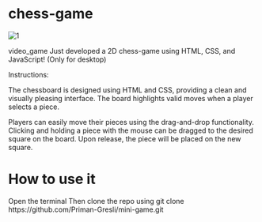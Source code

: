 # chess-game
![1](https://github.com/Dasuntharaka95/chess-game/assets/122387572/6c298c0e-04b5-4e48-919a-9f7c20532f46)

video_game Just developed a 2D chess-game using HTML, CSS, and JavaScript! (Only for desktop)

Instructions:

The chessboard is designed using HTML and CSS, providing a clean and visually pleasing interface. The board highlights valid moves when a player selects a piece.

Players can easily move their pieces using the drag-and-drop functionality. Clicking and holding a piece with the mouse can be dragged to the desired square on the board. Upon release, the piece will be placed on the new square.

<h1>How to use it</h1>
Open the terminal
Then clone the repo using
git clone https://github.com/Priman-Gresli/mini-game.git


